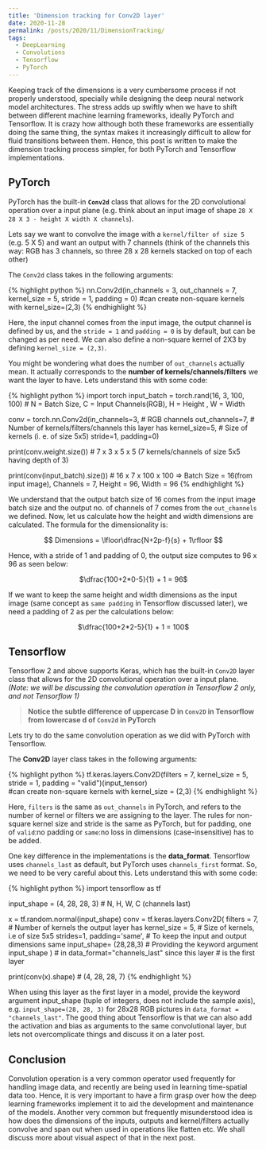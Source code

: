 ```yaml
---
title: 'Dimension tracking for Conv2D layer'
date: 2020-11-28
permalink: /posts/2020/11/DimensionTracking/
tags:
  - DeepLearning 
  - Convolutions
  - Tensorflow
  - PyTorch
---
```


Keeping track of the dimensions is a very cumbersome process if not properly understood, specially while designing the deep neural network model architectures. The stress adds up swiftly when we have to shift between different machine learning frameworks, ideally PyTorch and Tensorflow. It is crazy how although both these frameworks are essentially doing the same thing, the syntax makes it increasingly difficult to allow for fluid transitions between them. Hence, this post is written to make the dimension tracking process simpler, for both PyTorch and Tensorflow implementations.

## PyTorch

PyTorch has the built-in **`Conv2d`** class that allows for the 2D convolutional operation over a input plane (e.g. think about an input image of shape `28 X 28 X 3 - height X width X channels`).

Lets say we want to convolve the image with a `kernel/filter of size 5` (e.g. 5 X 5) and want an output with 7 channels (think of the channels this way: RGB has 3 channels, so three 28 x 28 kernels stacked on top of each other)

The `Conv2d` class takes in the following arguments:

{% highlight python %}
nn.Conv2d(in_channels = 3, out_channels = 7,
          kernel_size = 5,
          stride = 1,
          padding = 0)    #can create non-square kernels with kernel_size=(2,3)
{% endhighlight %}

Here, the input channel comes from the input image, the output channel is defined by us, and the `stride = 1` and `padding = 0` is by default, but can be changed as per need. We can also define a non-square kernel of 2X3 by defining `kernel_size = (2,3)`.

You might be wondering what does the number of `out_channels` actually mean. It actually corresponds to the **number of kernels/channels/filters** we want the layer to have. Lets understand this with some code:

{% highlight python %}
import torch
input_batch = torch.rand(16, 3, 100, 100) # N = Batch Size, C = Input Channels(RGB), H = Height , W = Width

conv = torch.nn.Conv2d(in_channels=3, # RGB channels
                       out_channels=7, # Number of kernels/filters/channels this layer has
                       kernel_size=5, # Size of kernels (i. e. of size 5x5)
                       stride=1, padding=0)

print(conv.weight.size()) # 7 x 3 x 5 x 5 (7 kernels/channels of size 5x5 having depth of 3)

print(conv(input_batch).size()) # 16 x 7 x 100 x 100 => Batch Size = 16(from input image), Channels = 7, Height = 96, Width = 96
{% endhighlight %}

We understand that the output batch size of 16 comes from the input image batch size and the output no. of channels of 7 comes from the `out_channels` we defined. Now, let us calculate how the height and width dimensions are calculated. The formula for the dimensionality is:

<p align="center">$$ Dimensions = \lfloor\dfrac{N+2p-f}{s} + 1\rfloor $$</p>

Hence, with a stride of 1 and padding of 0, the output size computes to 96 x 96 as seen below:

<p align="center">$\dfrac{100+2*0-5}{1} + 1 = 96$</p>

If we want to keep the same height and width dimensions as the input image (same concept as `same padding` in Tensorflow discussed later), we need a padding of 2 as per the calculations below:

<p align="center">$\dfrac{100+2*2-5}{1} + 1 = 100$</p>

## Tensorflow

Tensorflow 2 and above supports Keras, which has the built-in `Conv2D` layer class that allows for the 2D convolutional operation over a input plane. *(Note: we will be discussing the convolution operation in Tensorflow 2 only, and not Tensorflow 1)*

> **Notice the subtle difference of uppercase D in `Conv2D` in Tensorflow from lowercase d of `Conv2d` in PyTorch**

Lets try to do the same convolution operation as we did with PyTorch with Tensorflow.

The **Conv2D** layer class takes in the following arguments:

{% highlight python %}
tf.keras.layers.Conv2D(filters = 7, kernel_size = 5, stride = 1,
                       padding = "valid")(input_tensor)     
                       #can create non-square kernels with kernel_size = (2,3)
{% endhighlight %}

Here, `filters` is the same as `out_channels` in PyTorch, and refers to the number of kernel or filters we are assigning to the layer. The rules for non-square kernel size and stride is the same as PyTorch, but for padding, one of `valid`:no padding or `same`:no loss in dimensions (case-insensitive) has to be added.

One key difference in the implementations is the **data_format**. Tensorflow uses `channels_last` as default, but PyTorch uses `channels_first` format. So, we need to be very careful about this. Lets understand this with some code:

{% highlight python %}
import tensorflow as tf

input_shape = (4, 28, 28, 3)  # N, H, W, C (channels last)

x = tf.random.normal(input_shape)
conv = tf.keras.layers.Conv2D(
    filters = 7, # Number of kernels the output layer has
    kernel_size = 5, # Size of kernels, i.e of size 5x5
    strides=1,
    padding='same',   # To keep the input and output dimensions same
    input_shape= (28,28,3)  # Providing the keyword argument input_shape
    )                       # in data_format="channels_last" since this layer 
                            # is the first layer


print(conv(x).shape) # (4, 28, 28, 7)
{% endhighlight %}

When using this layer as the first layer in a model, provide the keyword argument input_shape (tuple of integers, does not include the sample axis), e.g. `input_shape=(28, 28, 3)` for 28x28 RGB pictures in `data_format = "channels_last"`. The good thing about Tensorflow is that we can also add the activation and bias as arguments to the same convolutional layer, but lets not overcomplicate things and discuss it on a later post.

## Conclusion
Convolution operation is a very common operator used frequently for handling image data, and recently are being used in learning time-spatial data too. Hence, it is very important to have a firm grasp over how the deep learning frameworks implement it to aid the development and maintenance of the models. Another very common but frequently misunderstood idea is how does the dimensions of the inputs, outputs and kernel/filters actually convolve and span out when used in operations like flatten etc. We shall discuss more about visual aspect of that in the next post.  